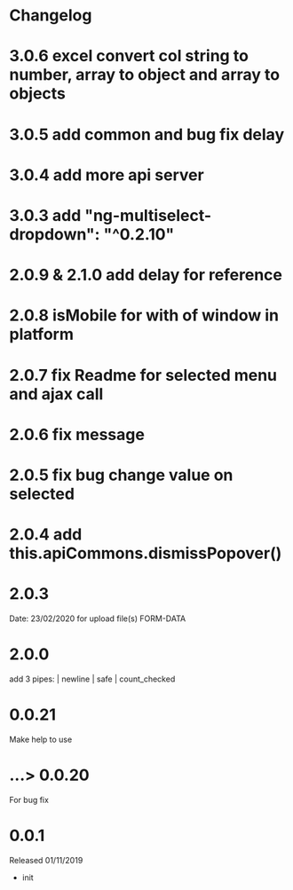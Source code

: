 # Changelog

# 3.0.6 excel convert col string to number, array to object and array to objects

# 3.0.5 add common and bug fix delay

# 3.0.4 add more api server
 
# 3.0.3 add "ng-multiselect-dropdown": "^0.2.10" 

# 2.0.9 & 2.1.0 add delay for reference 

# 2.0.8 isMobile for with of window in platform

# 2.0.7 fix Readme for selected menu and ajax call

# 2.0.6 fix message

# 2.0.5 fix bug change value on selected

# 2.0.4 add this.apiCommons.dismissPopover()

# 2.0.3 
Date: 23/02/2020
for upload file(s) FORM-DATA

# 2.0.0

add 3 pipes: | newline | safe | count_checked

# 0.0.21

Make help to use

# ...> 0.0.20

For bug fix

# 0.0.1

Released 01/11/2019
 - init
